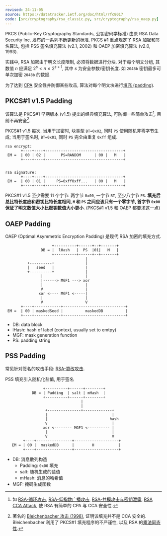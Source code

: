 ```yaml
---
revised: 24-11-05
source: https://datatracker.ietf.org/doc/html/rfc8017
code: [src/cryptography/rsa_classic.py, src/cryptography/rsa_oaep.py]
---
```


PKCS (Public-Key Cryptography Standards, 公钥密码学标准) 由原 RSA Data Security Inc. 发布的一系列不断更新的标准. PKCS #1 重点规定了 RSA 加密和签名算法, 包括 PSS 签名填充算法 (v2.1, 2002) 和 OAEP 加密填充算法 (v2.0, 1993).

实践中, RSA 加密由于明文长度限制, 必须将数据进行分块. 对于每个明文分组, 其数值 ${} n$ 应满足 $2^{s}<n\leq 2^{s+1}$, 其中 ${} s$ 为安全参数/密钥长度. 如 `2048b` 密钥最多可单次加密 `2048b` 的数据.

为了达到 [CPA](../../可证明安全.md) 安全性并防御某些攻击, 算法对每个明文块进行[填充 (padding)](../../分组密码/填充.md). 

## PKCS#1 v1.5 Padding

该算法是 PKCS#1 早期版本 (v1.5) 提出的经典填充算法, 可防御一些简单攻击[^1], 目前不再安全[^2].

[^1]: 如 [RSA-循环攻击](RSA%20弱点/RSA-循环攻击.md), [RSA-低指数广播攻击](RSA%20弱点/RSA-低指数广播攻击.md), [RSA-共模攻击与密钥泄露](RSA%20弱点/RSA-共模攻击与密钥泄露.md), [RSA CCA Attack](RSA%20弱点/RSA%20CCA%20Attack.md), 使 RSA 有简单的 CPA 与 CCA 安全性.

[^2]: 著名的 [Bleichenbacher 攻击 (1998)](https://archiv.infsec.ethz.ch/education/fs08/secsem/Bleichenbacher98.pdf), 证明该填充并不是 CCA 安全的. Bleichenbacher 利用了 PKCS#1 填充程序的不严谨性, 以及 RSA 的[乘法同态性](RSA%20弱点/RSA%20CCA%20Attack.md).

PKCS#1 v1.5 每次. 当用于加密时, 块类型 `BT=0x02`, 同时 `PS` 使用随机非零字节生成; 当用于签名时, `BT=0x01`, 同时 `PS` 完全由重复 `0xff` 组成.

```
rsa encrypt:
       +----+----+-----------------------------------+
 EM =  | 00 | 02 |       PS=RANDOM      | 00 |   M   |
       +----+----+-----------------------------------+


rsa signature:
       +----+----+-----------------------------------+
 EM =  | 00 | 01 |     PS=0xff0xff...   | 00 |   M   |
       +----+----+-----------------------------------+
```

PKCS#1 v1.5 至少需要 11 个字节: 两字节 `0x00`, 一字节 `BT`, 至少八字节 `PS`. **填充后总比特长度应和密钥比特长度相同, `M` 和 `PS` 之间应该只有一个零字节, 首字节 `0x00` 保证了明文数值大小比密钥数值大小更小**. (PKCS#1 v1.5 和 OAEP 都要求这一点)

## OAEP Padding

OAEP (Optimal Asymmetric Encryption Padding) 是现代 RSA 加密的填充方式.


```
                     +----------+------+--+-------+
                DB = |  lHash   |  PS  |01|   M   |
                     +----------+------+--+-------+
                                    |
          +----------+              |
          |   seed   |              |
          +----------+              |
                |                   |
                |------> MGF1 ---> xor
                |                   |
                V                   |
               xor <---- MGF1 <-----|
                |                   |
                V                   V
       +----+------------+----------------------------+
 EM =  | 00 | maskedSeed |          maskedDB          |
       +----+------------+----------------------------+
```

- DB: data block
- lHash: hash of label (context, usually set to emtpy)
- MGF: mask generation function
- PS: padding string


## PSS Padding

常见针对签名的攻击手段: [RSA-篡改攻击](RSA-攻击/RSA-篡改攻击.md). 

PSS 填充引入随机化盐值, 用于签名

```
				 +----------+------+--------+
		    DB = | Padding  | salt | mHash  |
		         +----------+------+--------+
		                          |
		                          | 
		          +---------------+-------------+
		          |                             |
		          |                            hash
		          V                             |
		         xor <-------- MGF1 <---------- |
		          |                             |
		          V                             V
		+----+----------------+--------------------+
   EM =	| 00 |  maskedDB      |        H           |
		+----+----------------+--------------------+

```

- DB: 消息散列构造
	- Padding: `0x00` 填充
	- salt: 随机生成的盐值
	- mHash: 消息的哈希值
- MGF: 掩码生成函数
